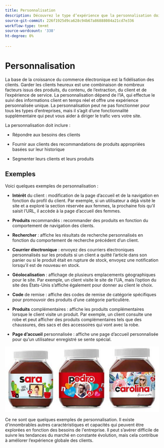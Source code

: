 ```yaml
---
title: Personnalisation
description: Découvrez le type d’expérience que la personnalisation doit fournir à vos clients.
source-git-commit: 226f1925d9ca628c94b67a86888084a21cd7e336
workflow-type: tm+mt
source-wordcount: '338'
ht-degree: 0%

---
```



# Personnalisation

La base de la croissance du commerce électronique est la fidélisation des clients. Garder les clients heureux est une combinaison de nombreux facteurs issus des produits, du contenu, de l’extraction, du client et de l’expérience de service. La personnalisation dépend de l’IA, qui effectue le suivi des informations client en temps réel et offre une expérience personnalisée unique. La personnalisation peut ne pas fonctionner pour tous les types d’entreprises, mais il s’agit d’une fonctionnalité supplémentaire qui peut vous aider à diriger le trafic vers votre site.

La personnalisation doit inclure :

- Répondre aux besoins des clients

- Fournir aux clients des recommandations de produits appropriées basées sur leur historique

- Segmenter leurs clients et leurs produits

## Exemples

Voici quelques exemples de personnalisation :

- **Intérêt** du client : modification de la page d’accueil et de la navigation en fonction du profil du client. Par exemple, si un utilisateur a déjà visité le site et a exploré la section réservée aux femmes, la prochaine fois qu’il saisit l’URL, il accède à la page d’accueil des femmes.

- **Produits** recommandés : recommander des produits en fonction du comportement de navigation des clients.

- **Rechercher** : affiche les résultats de recherche personnalisés en fonction du comportement de recherche précédent d’un client.

- **Courrier électronique** : envoyez des courriers électroniques personnalisés sur les produits si un client a quitté l’article dans son panier ou si le produit était en rupture de stock, envoyez une notification lorsqu’il est de nouveau en stock.

- **Géolocalisation** : affichage de plusieurs emplacements géographiques pour le site. Par exemple, un client visite le site de l’UA, mais l’option du site des États-Unis s’affiche également pour donner au client le choix.

- **Code** de remise : affiche des codes de remise de catégorie spécifiques pour promouvoir des produits d’une catégorie particulière.

- **Produits** complémentaires : affiche les produits complémentaires lorsque le client visite un produit. Par exemple, un client consulte une robe et peut afficher des produits complémentaires tels que des chaussures, des sacs et des accessoires qui vont avec la robe.

- **Page d’accueil** personnalisée : affiche une page d’accueil personnalisée pour qu’un utilisateur enregistré se sente spécial.

![Exemple de produits personnalisés](../../assets/playbooks/personalization-example.png)

Ce ne sont que quelques exemples de personnalisation. Il existe d&#39;innombrables autres caractéristiques et capacités qui peuvent être explorées en fonction des besoins de l&#39;entreprise. Il peut s’avérer difficile de suivre les tendances du marché en constante évolution, mais cela contribue à améliorer l’expérience globale des clients.
